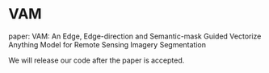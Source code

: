 # VAM

paper: VAM: An Edge, Edge-direction and Semantic-mask Guided Vectorize Anything Model for Remote Sensing Imagery Segmentation


We will release our code after the paper is accepted.
